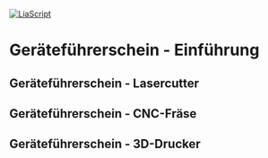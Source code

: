 <!--

author:   	Tobias Kozlowski
email:    	tobias.kozlowski[a]bsz-tw-freiberg.lernsax.de

version:  	0.0.1

language: 	de
narrator: 	Deutsch Male

comment:  	Einfache Anleitung zum Umgang mit dem Snapmaker Artisan und dem Umsetzen eigener Projekte
tags:     	Lasercutter, CNC-Fräse, 3D-Drucker, Anleitung


icon:  	 	  https://www.bsz-freiberg.de/templates/bszjw/img/logo.svg
logo:		    https://github.com/TobiKoz-git/Unterricht/blob/main/Elektrotechnik/Mechatroniker/Lernfeld_5/Grafiken/Nutzen_von_IT_Systemen__Tobias_Kozlowski_generated_with_Firefly.jpg?raw=true

mode:       Presentation

-->

[![LiaScript](https://raw.githubusercontent.com/LiaScript/LiaScript/master/badges/course.svg)](https://github.com/TobiKoz-git/Unterricht/blob/main/Projekte%20und%20Ideen/Snapmaker_Artisan/Ger%C3%A4tef%C3%BChrerschein.md)


# Geräteführerschein - Einführung



## Geräteführerschein - Lasercutter

## Geräteführerschein - CNC-Fräse

## Geräteführerschein - 3D-Drucker
